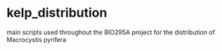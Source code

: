 # kelp_distribution

main scripts used throughout the BIO295A project for the distribution of Macrocystis pyrifera
